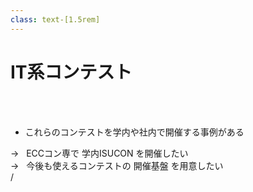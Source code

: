 ```yaml
---
class: text-[1.5rem]
---
```


# IT系コンテスト

<br/>
<br/>

- これらのコンテストを学内や社内で開催する事例がある

<div v-click="1" class="mt-24">
→&nbsp;&nbsp;
ECCコン専で <span class="text-5xl text-[red]">学内ISUCON</span> を開催したい
</div>
<div v-click="2" class="mt-16">
→&nbsp;&nbsp;
今後も使えるコンテストの <span class="text-5xl text-[red]">開催基盤</span> を用意したい
</div>

<div
  class="absolute bottom-[1rem] right-[1rem] text-[1rem] z-20"
>
  <SlideCurrentNo /> / <SlidesTotal />
</div>

<!--
Note
-->
